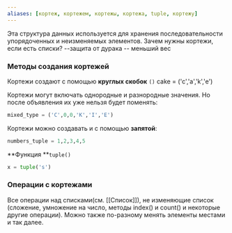 ```yaml
---
aliases: [кортеж, кортежем, кортежы, кортежа, tuple, кортежу]
---
```


Эта структура данных используется для хранения последовательности упорядоченных и неизменяемых элементов.
Зачем нужны кортежи, если есть списки?
--защита от дурака
-- меньший вес

### Методы создания кортежей
Кортежи создают с помощью **круглых скобок** `()`
cake \= ('c','a','k','e')

Кортежи могут включать однородные и разнородные значения. Но после объявления их уже нельзя будет поменять:

```py
mixed_type = ('C',0,0,'K','I','E')
```

Кортежи можно создавать и c помощью **запятой**:

```py
numbers_tuple = 1,2,3,4,5
```

**Функция **`tuple()`
```py
x = tuple('s')
```

### Операции с кортежами
Все операции над списками(см. [[Список]]), не изменяющие список (сложение, умножение на число, методы index() и count() и некоторые другие операции). Можно также по-разному менять элементы местами и так далее.